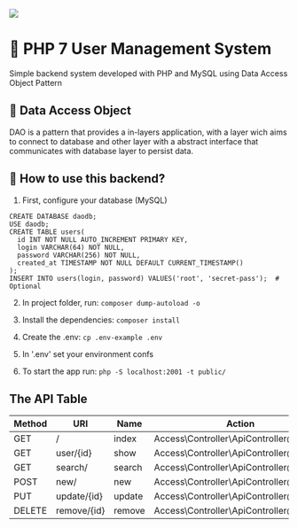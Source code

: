 ![](https://www.tech-recipes.com/wp-content/uploads/2018/10/php-639x350.png)

# :bust_in_silhouette: PHP 7 User Management System

Simple backend system developed with PHP and MySQL using Data Access Object Pattern

## :large_blue_circle: Data Access Object

DAO is a pattern that provides a in-layers application, with a layer wich aims to connect to database and other layer with a abstract interface that communicates with database layer to persist data.

## :red_circle: How to use this backend?

1. First, configure your database (MySQL)
```
CREATE DATABASE daodb;
USE daodb;
CREATE TABLE users(
  id INT NOT NULL AUTO_INCREMENT PRIMARY KEY,
  login VARCHAR(64) NOT NULL,
  password VARCHAR(256) NOT NULL,
  created_at TIMESTAMP NOT NULL DEFAULT CURRENT_TIMESTAMP()
);
INSERT INTO users(login, password) VALUES('root', 'secret-pass');  # Optional
```
2. In project folder, run: ```composer dump-autoload -o```

3. Install the dependencies: ```composer install```

4. Create the .env: ```cp .env-example .env```

5. In '.env' set your environment confs

6. To start the app run: ```php -S localhost:2001 -t public/```

## The API Table

| Method    | URI         | Name    | Action                                      | Body    |
|-----------|------------ |---------|---------------------------------------------|---------|
| GET       | /           | index   | Access\Controller\ApiController@index       |  none   |
| GET       | user/{id}   | show    | Access\Controller\ApiController@show        |  none   |
| GET       | search/     | search  | Access\Controller\ApiController@search      |  json   |
| POST      | new/        | new     | Access\Controller\ApiController@store       |  json   |
| PUT       | update/{id} | update  | Access\Controller\ApiController@update      |  json   |
| DELETE    | remove/{id} | remove  | Access\Controller\ApiController@destroy     |  none   |
